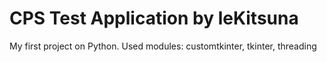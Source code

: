 # CPS Test Application by leKitsuna
My first project on Python.
Used modules: customtkinter, tkinter, threading
